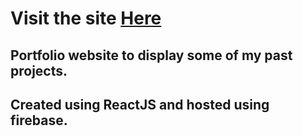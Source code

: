 # Visit the site <a href="https://www.santiago-garcia.com/" target="_blank">Here</a>

## Portfolio website to display some of my past projects.
## Created using ReactJS and hosted using firebase.
